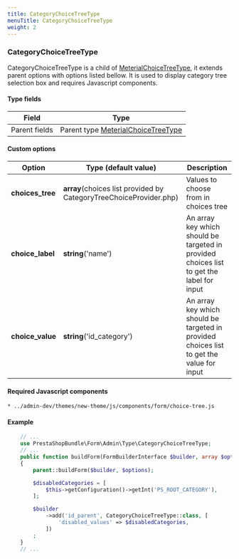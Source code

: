 ```yaml
---
title: CategoryChoiceTreeType
menuTitle: CategoryChoiceTreeType
weight: 2
---
```


### CategoryChoiceTreeType

CategoryChoiceTreeType is a child of [MeterialChoiceTreeType](meterial-choice-tree), it extends parent options
with options listed bellow. It is used to display category tree selection box and requires 
Javascript components.

#### Type fields

| Field                       | Type                                                                                    |
| --------------------------- | ----------------------------------------------------------------------------------------|
| Parent fields               | Parent type [MeterialChoiceTreeType](meterial-choice-tree)                              | 

#### Custom options

| Option                      | Type (default value)                      | Description                                     |
| ----------------------------| ------------------------------------------|-------------------------------------------------|
| **choices_tree**                | **array**(choices list provided by CategoryTreeChoiceProvider.php)| Values to choose from in choices tree |
| **choice_label**                | **string**('name')| An array key which should be targeted in provided choices list to get the label for input|
| **choice_value**                | **string**('id_category')| An array key which should be targeted in provided choices list to get the value for input |


#### Required Javascript components
    
    * ../admin-dev/themes/new-theme/js/components/form/choice-tree.js

#### Example

```php
    // ...
    use PrestaShopBundle\Form\Admin\Type\CategoryChoiceTreeType;
    // ...
    public function buildForm(FormBuilderInterface $builder, array $options)
    {
        parent::buildForm($builder, $options);

        $disabledCategories = [
            $this->getConfiguration()->getInt('PS_ROOT_CATEGORY'),
        ];

        $builder
            ->add('id_parent', CategoryChoiceTreeType::class, [
                'disabled_values' => $disabledCategories,
            ])
        ;
    }    
    // ...
```
